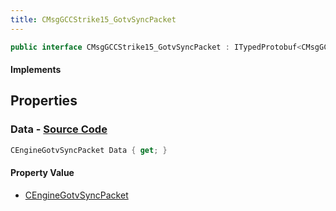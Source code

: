 ```yaml
---
title: CMsgGCCStrike15_GotvSyncPacket
---
```


```csharp
public interface CMsgGCCStrike15_GotvSyncPacket : ITypedProtobuf<CMsgGCCStrike15_GotvSyncPacket>, INativeHandle
```

#### Implements

## Properties

### **Data** - [Source Code](https://github.com/swiftly-solution/swiftlys2/blob/main/managed/src/SwiftlyS2.Generated/Protobufs/Interfaces/CMsgGCCStrike15_GotvSyncPacket.cs#L13)

```csharp
CEngineGotvSyncPacket Data { get; }
```

#### Property Value

- [CEngineGotvSyncPacket](/docs/api/shared/protobufdefinitions/cenginegotvsyncpacket)

